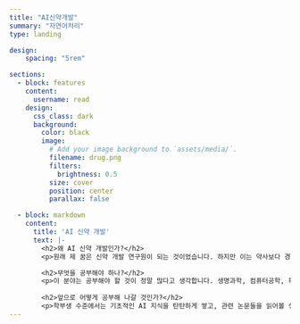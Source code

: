 ```yaml
---
title: "AI신약개발"
summary: "자연어처리"
type: landing

design:
    spacing: "5rem"

sections:
  - block: features
    content:
      username: read
    design:
      css_class: dark
      background: 
        color: black
        image:
          # Add your image background to `assets/media/`.
          filename: drug.png
          filters:
            brightness: 0.5
          size: cover
          position: center
          parallax: false

  - block: markdown
    content:
      title: 'AI 신약 개발'
      text: |-
        <h2>왜 AI 신약 개발인가?</h2>
        <p>원래 제 꿈은 신약 개발 연구원이 되는 것이었습니다. 하지만 이는 약사보다 경쟁력이 떨어져 이루기 어려운 꿈이었습니다. 그러던 중 AI에 대해 공부하면서 AI 신약 개발이라는 분야를 알게 되었고, 이 분야에 큰 매력을 느껴 현재 LAIDD 사이트에서 열심히 공부하고 있습니다!</p>

        <h2>무엇을 공부해야 하나?</h2> 
        <p>이 분야는 공부해야 할 것이 정말 많다고 생각합니다. 생명과학, 컴퓨터공학, 확률 및 통계 총 3가지 분야를 공부해야 합니다.</p> 
        
        <h2>앞으로 어떻게 공부해 나갈 것인가?</h2> 
        <p>학부생 수준에서는 기초적인 AI 지식을 탄탄하게 쌓고, 관련 논문들을 읽어볼 생각입니다. 또한, 공부해야 할 것이 많은 분야이기 때문에 대학원 진학을 목표로 하고 있습니다. 현재 관심 있는 분야는 AI를 통한 단백질 타겟 분석과 세포 독성 예측 분야입니다.</p>
---
```

